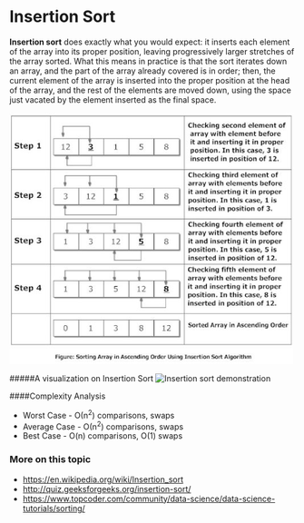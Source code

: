 # Insertion Sort

**Insertion sort** does exactly what you would expect: it inserts each element of the array into its proper position, leaving progressively larger stretches of the array sorted. What this means in practice is that the sort iterates down an array, and the part of the array already covered is in order; then, the current element of the array is inserted into the proper position at the head of the array, and the rest of the elements are moved down, using the space just vacated by the element inserted as the final space.

![Insertion Sort](insertion_sort.jpg)


#####A visualization on Insertion Sort
![Insertion sort demonstration](https://upload.wikimedia.org/wikipedia/commons/0/0f/Insertion-sort-example-300px.gif)


####Complexity Analysis
- Worst Case - О(n<sup>2</sup>) comparisons, swaps
- Average Case - О(n<sup>2</sup>) comparisons, swaps
- Best Case - O(n) comparisons, O(1) swaps
### More on this topic
- https://en.wikipedia.org/wiki/Insertion_sort
- http://quiz.geeksforgeeks.org/insertion-sort/
- https://www.topcoder.com/community/data-science/data-science-tutorials/sorting/
